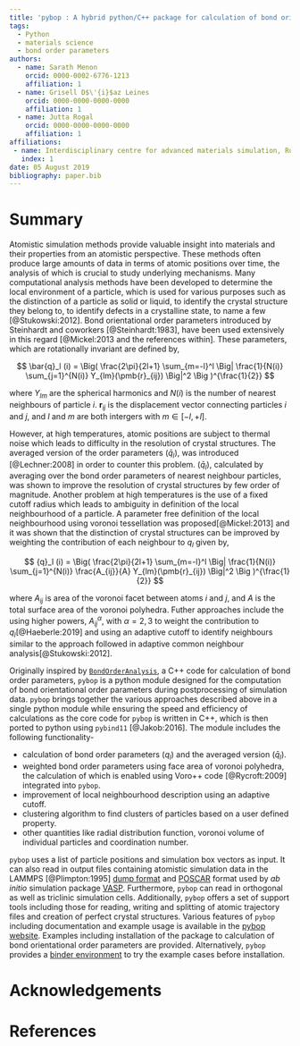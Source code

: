 ```yaml
---
title: 'pybop : A hybrid python/C++ package for calculation of bond orientational order parameters'
tags:
  - Python
  - materials science
  - bond order parameters
authors:
  - name: Sarath Menon
    orcid: 0000-0002-6776-1213
    affiliation: 1
  - name: Grisell D$\'{i}$az Leines
    orcid: 0000-0000-0000-0000
    affiliation: 1
  - name: Jutta Rogal
    orcid: 0000-0000-0000-0000
    affiliation: 1
affiliations:
 - name: Interdisciplinary centre for advanced materials simulation, Ruhr-Universit$\"{a}t$ Bochum, 44780     Bochum, Germany
   index: 1
date: 05 August 2019
bibliography: paper.bib
---
```



# Summary

Atomistic simulation methods provide valuable insight into materials and their properties from an atomistic perspective. These methods often produce large amounts of data in terms of atomic positions over time, the analysis of which is crucial to study underlying mechanisms. Many computational analysis methods have been developed to determine the local environment of a particle, which is used for various purposes such as the distinction of a particle as solid or liquid, to identify the crystal structure they belong to, to identify defects in a crystalline state, to name a few [@Stukowski:2012]. Bond orientational order parameters introduced by Steinhardt and coworkers [@Steinhardt:1983], have been used extensively in this regard [@Mickel:2013 and the references within]. These parameters, which are rotationally invariant are defined by,


$$ \bar{q}_l (i) =  \Big(  \frac{2\pi}{2l+1}  \sum_{m=-l}^l \Big| \frac{1}{N(i)} \sum_{j=1}^{N(i)} Y_{lm}(\pmb{r}_{ij}) \Big|^2 \Big )^{\frac{1}{2}} $$

where $Y_{lm}$ are the spherical harmonics and $N(i)$ is the number of nearest neighbours of particle $i$. $\pmb{r}_{ij}$ is the displacement vector connecting particles $i$ and $j$, and $l$ and $m$ are both intergers with $m \in [-l,+l]$.  

However, at high temperatures, atomic positions are subject to thermal noise which leads to difficulty in the resolution of crystal structures. The averaged version of the order parameters ($\bar{q}_l$), was introduced [@Lechner:2008] in order to counter this problem. ($\bar{q}_l$), calculated by averaging over the bond order parameters of nearest neighbour particles, was shown to improve the resolution of crystal structures by few order of magnitude. Another problem at high temperatures is the use of a fixed cutoff radius which leads to ambiguity in definition of the local neighbourhood of a particle. A parameter free definition of the local neighbourhood using voronoi tessellation was proposed[@Mickel:2013] and it was shown that the distinction of crystal structures can be improved by weighting the contribution of each neighbour to $q_l$ given by,         

$$ {q}_l (i) =  \Big(  \frac{2\pi}{2l+1}  \sum_{m=-l}^l \Big| \frac{1}{N(i)} \sum_{j=1}^{N(i)} \frac{A_{ij}}{A} Y_{lm}(\pmb{r}_{ij}) \Big|^2 \Big )^{\frac{1}{2}} $$

where $A_{ij}$ is area of the voronoi facet between atoms $i$ and $j$, and $A$ is the total surface area of the voronoi polyhedra. Futher approaches include the using higher powers, $A_{ij}^\alpha$, with $\alpha=2,3$ to weight the contribution to $q_l$[@Haeberle:2019] and using an adaptive cutoff to identify neighbours similar to the approach followed in adaptive common neighbour analysis[@Stukowski:2012].

Originally inspired by [``BondOrderAnalysis``](https://homepage.univie.ac.at/wolfgang.lechner/bondorderparameter.html), a C++ code for calculation of bond order parameters, ``pybop`` is a python module designed for the computation of bond orientational order parameters during postprocessing of simulation data. ``pybop`` brings together the various approaches described above in a single python module while ensuring the speed and efficiency of calculations as the core code for ``pybop`` is written in C++, which is then ported to python using ``pybind11`` [@Jakob:2016]. The module includes the following functionality- 

 * calculation of bond order parameters ($q_{l}$) and the averaged version ($\bar{q}_{l}$).  
 * weighted bond order parameters using face area of voronoi polyhedra, the calculation of which is  enabled using Voro++ code [@Rycroft:2009] integrated into ``pybop``.  
 * improvement of local neighbourhood description using an adaptive cutoff.  
 * clustering algorithm to find clusters of particles based on a user defined property.  
 * other quantities like radial distribution function, voronoi volume of individual particles and coordination number.  

``pybop`` uses a list of particle positions and simulation box vectors as input. It can also read in output files containing atomistic simulation data in the LAMMPS [@Plimpton:1995] [dump format](https://lammps.sandia.gov/doc/dump.html) and [POSCAR](https://cms.mpi.univie.ac.at/vasp/vasp/POSCAR_file.html) format used by _ab initio_ simulation package [VASP](https://www.vasp.at/). Furthermore, ``pybop`` can read in orthogonal as well as triclinic simulation cells. Additionally, ``pybop`` offers a set of support tools including those for reading, writing and splitting of atomic trajectory files and creation of perfect crystal structures. Various features of ``pybop`` including documentation and example usage is available in the [pybop website](https://pybop.readthedocs.io/en/latest/). Examples including installation of the package to calculation of bond orientational order parameters are provided. Alternatively, ``pybop`` provides a [binder environment](https://mybinder.org/v2/gh/srmnitc/pybop/master?filepath=examples%2F) to try the example cases before installation.



# Acknowledgements

# References